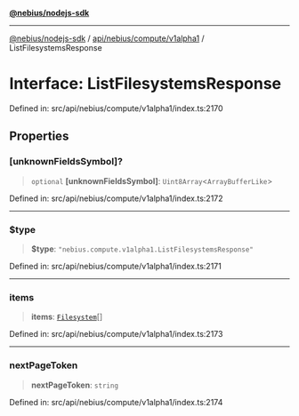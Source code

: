 [**@nebius/nodejs-sdk**](../../../../../README.md)

***

[@nebius/nodejs-sdk](../../../../../README.md) / [api/nebius/compute/v1alpha1](../README.md) / ListFilesystemsResponse

# Interface: ListFilesystemsResponse

Defined in: src/api/nebius/compute/v1alpha1/index.ts:2170

## Properties

### \[unknownFieldsSymbol\]?

> `optional` **\[unknownFieldsSymbol\]**: `Uint8Array`\<`ArrayBufferLike`\>

Defined in: src/api/nebius/compute/v1alpha1/index.ts:2172

***

### $type

> **$type**: `"nebius.compute.v1alpha1.ListFilesystemsResponse"`

Defined in: src/api/nebius/compute/v1alpha1/index.ts:2171

***

### items

> **items**: [`Filesystem`](Filesystem.md)[]

Defined in: src/api/nebius/compute/v1alpha1/index.ts:2173

***

### nextPageToken

> **nextPageToken**: `string`

Defined in: src/api/nebius/compute/v1alpha1/index.ts:2174
